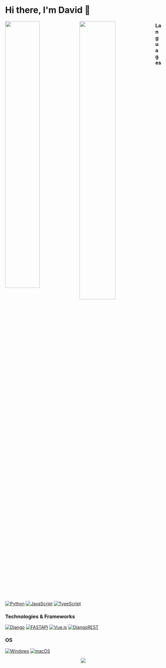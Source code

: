 # Hi there, I'm David 👋

<img align="left" width="47%" src="https://github-readme-stats.vercel.app/api?username=David-code-hub&show_icons=true&theme=radical">

<img align="left" width="48%" src="https://github-readme-stats.vercel.app/api/top-langs/?username=David-code-hub&layout=compact">

### Languages
[![Python](https://img.shields.io/badge/python-black?style=for-the-badge&logo=python)](https://github.com/David-code-hub)
[![JavaScript](https://img.shields.io/badge/javascript-black?style=for-the-badge&logo=javascript)](https://github.com/David-code-hub)
[![TypeScript](https://img.shields.io/badge/typescript-black?style=for-the-badge&logo=typescript)](https://github.com/David-code-hub)

<p align="center">

### Technologies & Frameworks
[![Django](https://img.shields.io/badge/django-black?style=for-the-badge&logo=django)](https://github.com/David-code-hub)
[![FASTAPI](https://img.shields.io/badge/fastapi-black?style=for-the-badge&logo=fastapi)](https://github.com/David-code-hub)
[![Vue.js](https://img.shields.io/badge/vuejs-black?style=for-the-badge&logo=vuedotjs)](https://github.com/David-code-hub)
[![DjangoREST](https://img.shields.io/badge/DJANGO-REST-ff1709?style=for-the-badge&logo=django)](https://github.com/David-code-hub)
### OS
[![Windows](https://img.shields.io/badge/Windows-black?style=for-the-badge&logo=Windows)](https://github.com/David-code-hub)
[![macOS](https://img.shields.io/badge/mac%20os-000000?style=for-the-badge&logo=macos&logoColor=F0F0F0)](https://github.com/David-code-hub)
</p>

<p align="center">
  <a href="https://github.com/David-code-hub">
    <img src="https://komarev.com/ghpvc/?username=David-code-hub&color=blue&style=flat)" />
  </a>
</p>

